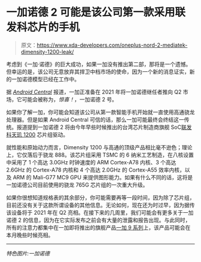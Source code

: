 # 一加诺德 2 可能是该公司第一款采用联发科芯片的手机

> 原文：<https://www.xda-developers.com/oneplus-nord-2-mediatek-dimensity-1200-leak/>

考虑到《一加·诺德》的巨大成功，如果一加没有推出第二部，那将是一个遗憾。但幸运的是，该公司无意放弃其捍卫中档市场的使命，因为一个新的消息证实，新的一加诺德模型已经在工作中。

据 [*Android Central*](https://www.androidcentral.com/oneplus-nord-2-q2-2021-mediatek-dimensity-1200) 报道，一加正准备在 2021 年将一加诺德继任者推向 Q2 市场，它可能会被称为，*惊喜！*，一加诺德 2 号。

如果你了解一加，你可能会知道该公司从第一款智能手机开始就一直使用高通骁龙处理器。但是如果 Android Central 可信的话，那么一加可能最终会终结这一传统。报道提到一加诺德 2 将由今年早些时候推出的台湾芯片制造商旗舰 SoC[联发科天玑 1200](https://www.xda-developers.com/mediatek-dimensity-1100-1200-flagship-5g-chip-launched/) 芯片组驱动。

就性能和原始动力而言，Dimensity 1200 与高通的顶级产品相比毫不逊色；理论上，它仅落后于骁龙 888。该芯片组采用 TSMC 的 6 纳米工艺制造，在八核设置中采用了 1 个高达 3.0GHz 时钟速度的 ARM Cortex-A78 内核、3 个高达 2.6GHz 的 Cortex-A78 内核和 4 个高达 2.0GHz 的 Cortex-A55 效率内核，以及 ARM 的 Mali-G77 MC9 GPU 来提供图形能力。如果有什么不同的话，这将是一加诺德公司目前使用的骁龙 765G 芯片组的一次重大升级。

如果你很想知道规格表的其余部分，你可能需要再等一段时间，因为除了芯片组，目前还没有关于这款所谓设备的其他信息。无论如何，现在还为时过早，因为据传该设备将于 2021 年在 Q2 亮相。在接下来的几周里，我们可能会有更多关于一加诺德 2 的信息，因为在它实际发布之前会有大量的泄露和报告出现。与此同时，所有的注意力都集中在一加即将推出的旗舰产品[一加 9 系列](https://www.xda-developers.com/oneplus-9/)上，该产品可能会在本月晚些时候亮相。

* * *

*特色图片:一加诺德*